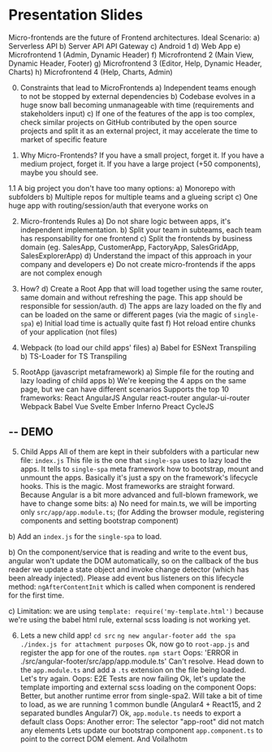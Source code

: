 # Presentation Slides
Micro-frontends are the future of Frontend architectures.
Ideal Scenario:
a) Serverless API
b) Server API
   API Gateway
c) Android 1
d) Web App
  e) Microfrontend 1 (Admin, Dynamic Header)
  f) Microfrontend 2 (Main View, Dynamic Header, Footer)
  g) Microfrontend 3 (Editor, Help, Dynamic Header, Charts)
  h) Microfrontend 4 (Help, Charts, Admin)

0. Constraints that lead to MicroFrontends
a) Independent teams enough to not be stopped by external dependencies
b) Codebase evolves in a huge snow ball becoming unmanageable with time (requirements and stakeholders input)
c) If one of the features of the app is too complex, check similar projects on GitHub contributed by the open source projects and split it as an external project, it may accelerate the time to market of specific feature

1. Why Micro-Frontends?
If you have a small project, forget it.
If you have a medium project, forget it.
If you have a large project (+50 components), maybe you should see.

1.1 A big project you don't have too many options:
a) Monorepo with subfolders
b) Multiple repos for multiple teams and a glueing script
c) One huge app with routing/session/auth that everyone works on

2. Micro-frontends Rules
a) Do not share logic between apps, it's independent implementation.
b) Split your team in subteams, each team has responsability for one frontend
c) Split the frontends by business domain (eg. SalesApp, CustomerApp, FactoryApp, SalesGridApp, SalesExplorerApp)
d) Understand the impact of this approach in your company and developers
e) Do not create micro-frontends if the apps are not complex enough

3. How?
d) Create a Root App that will load together using the same router, same domain and without refreshing the page. This app should be responsible for session/auth.
d) The apps are lazy loaded on the fly and can be loaded on the same or different pages (via the magic of `single-spa`)
e) Initial load time is actually quite fast
f) Hot reload entire chunks of your application (not files)

3. Webpack (to load our child apps' files)
a) Babel for ESNext Transpiling
b) TS-Loader for TS Transpiling

4. RootApp (javascript metaframework)
a) Simple file for the routing and lazy loading of child apps
b) We're keeping the 4 apps on the same page, but we can have different scenarios
Supports the top 10 frameworks:
React
AngularJS
Angular
react-router
angular-ui-router
Webpack
Babel
Vue
Svelte
Ember
Inferno
Preact
CycleJS

--
DEMO
--

5. Child Apps
All of them are kept in their subfolders with a particular new file: `index.js`
This file is the one that `single-spa` uses to lazy load the apps.
It tells to `single-spa` meta framework how to bootstrap, mount and unmount the apps.
Basically it's just a spy on the framework's lifecycle hooks.
This is the magic.
Most frameworks are straight forward.
Because Angular is a bit more advanced and full-blown framework, we have to change some bits:
a) No need for main.ts, we will be importing only `src/app/app.module.ts`; (for Adding the browser module, registering components and setting bootstrap component)

b) Add an `index.js` for the `single-spa` to load.

b) On the component/service that is reading and write to the event bus, angular won't update the DOM automatically, so on the callback of the bus reader we update a state object and invoke change detector (which has been already injected).
Please add event bus listeners on this lifecycle method: `ngAfterContentInit` which is called when component is rendered for the first time.

c) Limitation: we are using `template: require('my-template.html')` because we're using the babel html rule, external scss loading is not working yet.

6. Lets a new child app!
`cd src`
`ng new angular-footer`
`add the spa ./index.js for attachment purposes`
Ok, now go to `root-app.js` and register the app for one of the routes.
`npm start`
Oops: 'ERROR in ./src/angular-footer/src/app/app.module.ts' Can't resolve.
Head down to the `app.module.ts` and add a `.ts` extension on the file being loaded.
Let's try again.
Oops: E2E Tests are now failing
Ok, let's update the template importing and external scss loading on the component
Oops: Better, but another runtime error from single-spa2.
Will take a bit of time to load, as we are running 1 common bundle (Angular4 + React15, and 2 separated bundles Angular7)
Ok, `app.module.ts` needs to export a default class
Oops: Another error: The selector "app-root" did not match any elements
Lets update our bootstrap component `app.component.ts` to point to the correct DOM element.
And Voila!hotm